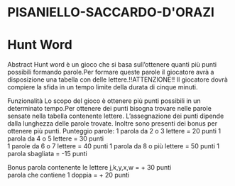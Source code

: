 # PISANIELLO-SACCARDO-D'ORAZI

# Hunt Word

Abstract
Hunt word è un gioco che si basa sull’ottenere quanti più punti possibili formando parole.Per formare queste parole il giocatore avrà a disposizione una tabella con delle lettere.!!ATTENZIONE!! Il giocatore dovrà compiere la sfida in un tempo limite della durata di cinque minuti.

Funzionalità
Lo scopo del gioco è ottenere più punti possibili in un determinato tempo.Per ottenere dei punti bisogna trovare nelle parole sensate nella tabella contenente lettere. L’assegnazione dei punti dipende dalla lunghezza delle parole trovate. Inoltre sono presenti dei bonus per ottenere più punti.
Punteggio parole:
1 parola da 2 o 3 lettere = 20 punti 
1 parola da 4 o 5 lettere = 30 punti   
1 parole da 6 o 7 lettere = 40 punti 
1 parola da 8 o più lettere = 50 punti 
1 parola sbagliata = -15 punti  

Bonus 
parola contenente le lettere j,k,y,x,w = + 30 punti  
parola che contiene 1 doppia = + 20 punti
